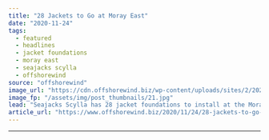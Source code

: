 ```yaml
---
title: "28 Jackets to Go at Moray East"
date: "2020-11-24"
tags: 
  - featured
  - headlines
  - jacket foundations
  - moray east
  - seajacks scylla
  - offshorewind
source: "offshorewind"
image_url: "https://cdn.offshorewind.biz/wp-content/uploads/sites/2/2020/09/24162954/Moray-East-jacket-foundation.jpg"
image_fp: "/assets/img/post_thumbnails/21.jpg"
lead: "Seajacks Scylla has 28 jacket foundations to install at the Moray East offshore wind"
article_url: "https://www.offshorewind.biz/2020/11/24/28-jackets-to-go-at-moray-east/"
---
```


---
